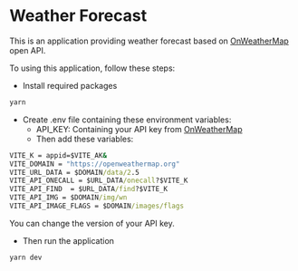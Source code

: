 # Weather Forecast

This is an application providing weather forecast based on [OnWeatherMap](https://openweathermap.org) open API.

To using this application, follow these steps:

- Install required packages

```cmd
yarn
```

- Create .env file containing these environment variables:
  - API_KEY: Containing your API key from [OnWeatherMap](https://openweathermap.org)
  - Then add these variables:

```cmd
VITE_K = appid=$VITE_AK&
VITE_DOMAIN = "https://openweathermap.org"
VITE_URL_DATA = $DOMAIN/data/2.5
VITE_API_ONECALL = $URL_DATA/onecall?$VITE_K
VITE_API_FIND  = $URL_DATA/find?$VITE_K
VITE_API_IMG = $DOMAIN/img/wn
VITE_API_IMAGE_FLAGS = $DOMAIN/images/flags
```

You can change the version of your API key.

- Then run the application

```cmd
yarn dev
```
